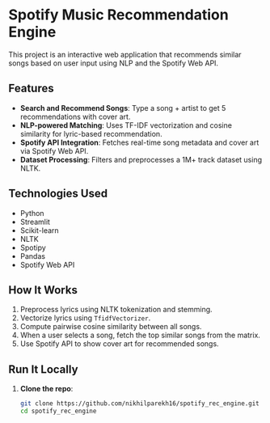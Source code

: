 # Spotify Music Recommendation Engine

This project is an interactive web application that recommends similar songs based on user input using NLP and the Spotify Web API.

##  Features

- **Search and Recommend Songs**: Type a song + artist to get 5 recommendations with cover art.
-  **NLP-powered Matching**: Uses TF-IDF vectorization and cosine similarity for lyric-based recommendation.
-  **Spotify API Integration**: Fetches real-time song metadata and cover art via Spotify Web API.
-  **Dataset Processing**: Filters and preprocesses a 1M+ track dataset using NLTK.

##  Technologies Used

- Python
- Streamlit
- Scikit-learn
- NLTK
- Spotipy
- Pandas
- Spotify Web API

##  How It Works

1. Preprocess lyrics using NLTK tokenization and stemming.
2. Vectorize lyrics using `TfidfVectorizer`.
3. Compute pairwise cosine similarity between all songs.
4. When a user selects a song, fetch the top similar songs from the matrix.
5. Use Spotify API to show cover art for recommended songs.

##  Run It Locally

1. **Clone the repo**:
   ```bash
   git clone https://github.com/nikhilparekh16/spotify_rec_engine.git
   cd spotify_rec_engine
